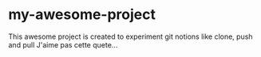 # my-awesome-project
This awesome project is created to experiment git notions like clone, push and pull
J'aime pas cette quete...
